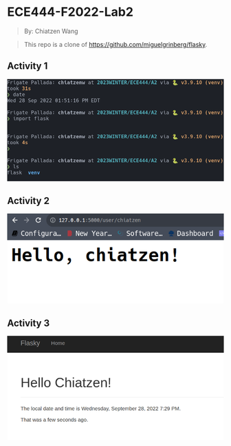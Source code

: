 # ECE444-F2022-Lab2

> By: Chiatzen Wang

> This repo is a clone of 
https://github.com/miguelgrinberg/flasky.  

## Activity 1
![a1](a1.png)

## Activity 2
![eg2-2](eg2-2.png)

## Activity 3
![a3](a3.png)

